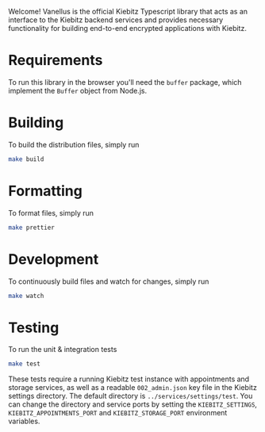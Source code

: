 Welcome! Vanellus is the official Kiebitz Typescript library that acts as an
interface to the Kiebitz backend services and provides necessary functionality
for building end-to-end encrypted applications with Kiebitz.

# Requirements

To run this library in the browser you'll need the `buffer` package, which implement the `Buffer` object from Node.js.

# Building

To build the distribution files, simply run

```bash
make build
```

# Formatting

To format files, simply run

```bash
make prettier
```

# Development

To continuously build files and watch for changes, simply run

```bash
make watch
```

# Testing

To run the unit & integration tests

```bash
make test
```

These tests require a running Kiebitz test instance with appointments and storage services, as well as a readable `002_admin.json` key file in the Kiebitz settings directory. The default directory is `../services/settings/test`. You can change the directory and service ports by setting the `KIEBITZ_SETTINGS`, `KIEBITZ_APPOINTMENTS_PORT` and `KIEBITZ_STORAGE_PORT` environment variables.
